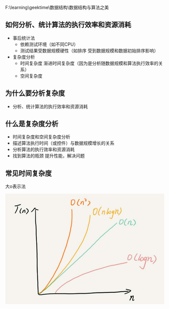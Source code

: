 F:\learning\geektime\数据结构\数据结构与算法之美
## 如何分析、统计算法的执行效率和资源消耗
- 事后统计法
    - 依赖测试环境（如不同CPU）
    - 测试结果受数据规模硬性（如排序 受到数据规模和数据初始排序影响）
- 复杂度分析
    - 时间复杂度  渐进时间复杂度（因为是分析随数据规模和算法执行效率的关系）
    - 空间复杂度
## 为什么要分析复杂度
- 分析、统计算法的执行效率和资源消耗
## 什么是复杂度分析
- 时间复杂度和空间复杂度分析
- 描述算法执行时间（或控件）与数据规模增长的关系
- 分析算法的执行效率和资源消耗
- 找到算法的瓶颈 提升性能，解决问题
## 常见时间复杂度

大o表示法

![](./pic/3-1.png)




